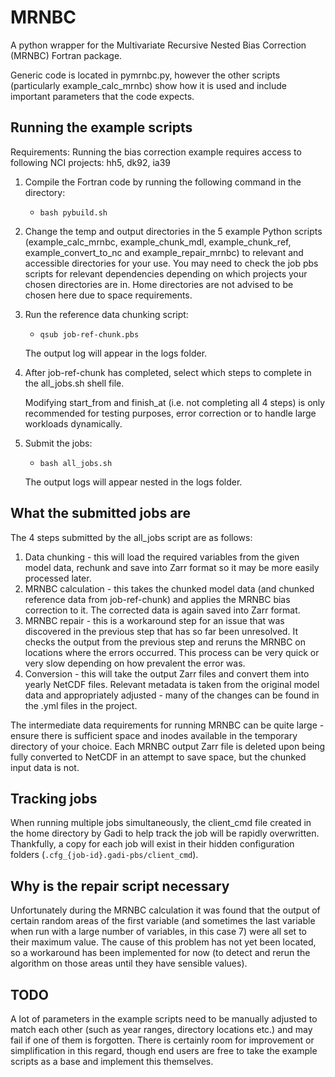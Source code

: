 # MRNBC

A python wrapper for the Multivariate Recursive Nested Bias Correction (MRNBC) Fortran package. 

Generic code is located in pymrnbc.py, however the other scripts (particularly example_calc_mrnbc) show how it is used and include important parameters that the code expects.

## Running the example scripts

Requirements: Running the bias correction example requires access to following NCI projects: hh5, dk92, ia39

1. Compile the Fortran code by running the following command in the directory:
   - `bash pybuild.sh`

2. Change the temp and output directories in the 5 example Python scripts (example_calc_mrnbc, example_chunk_mdl, example_chunk_ref, example_convert_to_nc and example_repair_mrnbc) to relevant and accessible directories for your use. You may need to check the job pbs scripts for relevant dependencies depending on which projects your chosen directories are in. Home directories are not advised to be chosen here due to space requirements.

3. Run the reference data chunking script:
   - `qsub job-ref-chunk.pbs`
     
    The output log will appear in the logs folder.

4. After job-ref-chunk has completed, select which steps to complete in the all_jobs.sh shell file.
   
   Modifying start_from and finish_at (i.e. not completing all 4 steps) is only recommended for testing purposes, error correction or to handle large workloads dynamically.

5. Submit the jobs:
   - `bash all_jobs.sh`
  
   The output logs will appear nested in the logs folder.

## What the submitted jobs are

The 4 steps submitted by the all_jobs script are as follows:
1. Data chunking - this will load the required variables from the given model data, rechunk and save into Zarr format so it may be more easily processed later.
2. MRNBC calculation - this takes the chunked model data (and chunked reference data from job-ref-chunk) and applies the MRNBC bias correction to it. The corrected data is again saved into Zarr format.
3. MRNBC repair - this is a workaround step for an issue that was discovered in the previous step that has so far been unresolved. It checks the output from the previous step and reruns the MRNBC on locations where the errors occurred. This process can be very quick or very slow depending on how prevalent the error was.
4. Conversion - this will take the output Zarr files and convert them into yearly NetCDF files. Relevant metadata is taken from the original model data and appropriately adjusted - many of the changes can be found in the .yml files in the project.

The intermediate data requirements for running MRNBC can be quite large - ensure there is sufficient space and inodes available in the temporary directory of your choice. Each MRNBC output Zarr file is deleted upon being fully converted to NetCDF in an attempt to save space, but the chunked input data is not.

## Tracking jobs

When running multiple jobs simultaneously, the client_cmd file created in the home directory by Gadi to help track the job will be rapidly overwritten. Thankfully, a copy for each job will exist in their hidden configuration folders (`.cfg_{job-id}.gadi-pbs/client_cmd`).

## Why is the repair script necessary

Unfortunately during the MRNBC calculation it was found that the output of certain random areas of the first variable (and sometimes the last variable when run with a large number of variables, in this case 7) were all set to their maximum value. The cause of this problem has not yet been located, so a workaround has been implemented for now (to detect and rerun the algorithm on those areas until they have sensible values).

## TODO

A lot of parameters in the example scripts need to be manually adjusted to match each other (such as year ranges, directory locations etc.) and may fail if one of them is forgotten. There is certainly room for improvement or simplification in this regard, though end users are free to take the example scripts as a base and implement this themselves.

